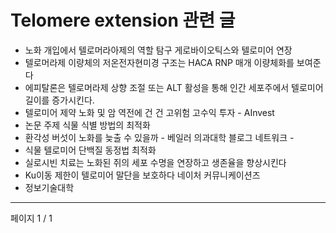 # Telomere extension 관련 글

- 노화 개입에서 텔로머라아제의 역할 탐구 게로바이오틱스와 텔로미어 연장
- 텔로머라제 이량체의 저온전자현미경 구조는 HACA RNP 매개 이량체화를 보여준다
- 에피탈론은 텔로머라제 상향 조절 또는 ALT 활성을 통해 인간 세포주에서 텔로미어 길이를 증가시킨다.
- 텔로미어 제약 노화 및 암 역전에 건 건  고위험 고수익 투자 - AInvest
- 논문 주제 식물 식별 방법의 최적화
- 환각성 버섯이 노화를 늦출 수 있을까 - 베일러 의과대학 블로그 네트워크 -
- 식물 텔로미어 단백질 동정법 최적화
- 실로시빈 치료는 노화된 쥐의 세포 수명을 연장하고 생존율을 향상시킨다
- Ku이동 제한이 텔로미어 말단을 보호하다  네이처 커뮤니케이션즈
- 정보기술대학

---
페이지 1 / 1